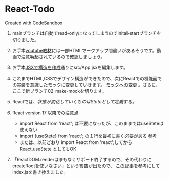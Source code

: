 # React-Todo
Created with CodeSandbox

1. mainブランチは自動でread-onlyになってしまうのでinital-startブランチを切りました。
2. お手本[youtube教材](https://youtu.be/rUY3MSvyKrU?t=4809)には一部HTMLマークアップ間違いがあるそうです。動画で注意喚起されているので確認しましょう。
3. お手本[JSXで構造を作成](https://youtu.be/rUY3MSvyKrU?t=4844)通りにsrc/App.jsxを編集します。
4. これまでHTML,CSSでデザイン構造ができたので、次にReactでの機能面での実装を意識したモックに変更していきます。
    [モックへの変更](https://youtu.be/rUY3MSvyKrU?t=5209) 。さらに、ここで新ブランチ02-make-mockを切ります。
5. Reactでは、*状態が変化していくものはStateとして定義*する。  
6. React version 17 以降での注意点
    - import React from 'react'; は不要になったが、このままではuseSteteは使えない
    - import {useStete} from 'react'; の１行を最初に書く必要がある [参考](https://zenn.dev/ria/articles/82d3b2285684aef97f0b)
    - または、以前どおり import React from 'react';してから React.useStete としてもOK
    
7. 「ReactDOM.renderはまもなくサポート終了するので、その代わりにcreateRootを使いなさい」という警告が出たので、
    [この記事](https://reactjs.org/blog/2022/03/08/react-18-upgrade-guide.html#updates-to-client-rendering-apis)を参考にしてindex.jsを書き換えました。
    
    
